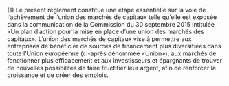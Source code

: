 (1) Le présent règlement constitue une étape essentielle sur la voie de l’achèvement de l’union des marchés de capitaux telle qu’elle est exposée dans la communication de la Commission du 30 septembre 2015 intitulée «Un plan d’action pour la mise en place d’une union des marchés des capitaux». L’union des marchés de capitaux vise à permettre aux entreprises de bénéficier de sources de financement plus diversifiées dans toute l’Union européenne (ci-après dénommée «Union»), aux marchés de fonctionner plus efficacement et aux investisseurs et épargnants de trouver de nouvelles possibilités de faire fructifier leur argent, afin de renforcer la croissance et de créer des emplois.